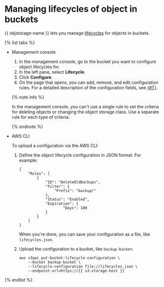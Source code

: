# Managing lifecycles of object in buckets

{{ objstorage-name }} lets you manage [lifecycles](../../concepts/lifecycles.md) for objects in buckets.

{% list tabs %}

- Management console
    1. In the management console, go to the bucket you want to configure object lifecycles for.
    2. In the left pane, select **Lifecycle**.
    3. Click **Configure**.
    4. On the page that opens, you can add, remove, and edit configuration rules. For a detailed description of the configuration fields, see [{#T}](../../s3/api-ref/lifecycles/xml-config.md).

    {% note info %}

    In the management console, you can't use a single rule to set the criteria for deleting objects or changing the object storage class. Use a separate rule for each type of criteria.

    {% endnote %}

- AWS CLI

    To upload a configuration via the AWS CLI:

    1. Define the object lifecycle configuration in JSON format. For example:

        ```
        {
            "Rules": [
                {
                    "ID": "DeleteOldBackups",
                    "Filter": {
                        "Prefix": "backup/"
                    },
                    "Status": "Enabled",
                    "Expiration": {
                            "Days": 180
                    }
                }
            ]
        }
        ```

        When you're done, you can save your configuration as a file, like `lifecycles.json`.

    2. Upload the configuration to a bucket, like `backup-bucket`:

        ```
        aws s3api put-bucket-lifecycle-configuration \
            --bucket backup-bucket \
            --lifecycle-configuration file://lifecycles.json \
            --endpoint-url=https://{{ s3-storage-host }}
        ```

{% endlist %}

